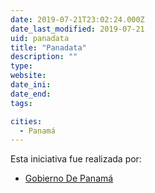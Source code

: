```yaml
---
date: 2019-07-21T23:02:24.000Z
date_last_modified: 2019-07-21
uid: panadata
title: "Panadata"
description: ""
type: 
website: 
date_ini: 
date_end: 
tags:

cities: 
  - Panamá
---
```


Esta iniciativa fue realizada por:

- [Gobierno De Panamá](/i/gobierno-de-panama.html)
